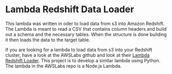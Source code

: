 # Lambda Redshift Data Loader

This lambda was written in oder to load data from s3 into Amazon Redshift. The Lambda is meant to read a CSV that contains column headers and build out a schema and the necessary tables. When the structure is done building it then loads the data to the target table.

If you are looking for a lambda to load data from s3 into your Redshift cluster, have a look at the AWSLabs github and look at their [Lambda Redshift Loader](https://github.com/awslabs/aws-lambda-redshift-loader).  This project is to develop a similar lambda using Python.  The lambda in the AWSLabs repo is a Node.js Lambda.
